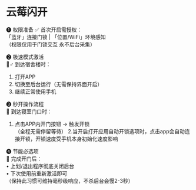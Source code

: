 # 云莓闪开
❶ 权限准备
✅ 首次开启需授权：  
「蓝牙」连接门锁 | 「位置/WiFi」环境感知  
（权限仅用于门锁交互 永不后台采集）

❷ 极速模式激活  
🏃♂️ 到达宿舍楼时：  
1. 打开APP 
2. 切换至后台运行（无需保持界面开启）  
3. 继续正常使用手机  

❸ 秒开操作流程  
🚪 到达寝室门口时：  
1. 点击APP内开门按钮 → 触发开锁  
（全程无需停留等待）
2.当开启打开应用自动开锁选项时，点击app会自动连接开锁，开锁速度受手机本身初始化速度影响

❹ 节能必选项  
🔋 完成开门后：  
• 上划/退出程序彻底关闭后台  
• 下次使用前重新激活即可  
（保持此习惯可维持毫秒级响应，不杀后台会慢2-3秒）